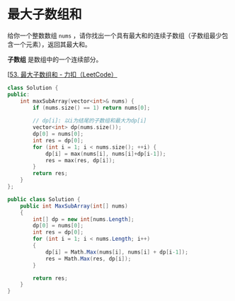 # 最大子数组和

给你一个整数数组 `nums` ，请你找出一个具有最大和的连续子数组（子数组最少包含一个元素），返回其最大和。

**子数组** 是数组中的一个连续部分。

[[53. 最大子数组和 - 力扣（LeetCode）](https://leetcode.cn/problems/maximum-subarray/description/)

```c++
class Solution {
public:
    int maxSubArray(vector<int>& nums) {
        if (nums.size() == 1) return nums[0];
        
        // dp[i]: 以i为结尾的子数组和最大为dp[i]
        vector<int> dp(nums.size());
        dp[0] = nums[0];
        int res = dp[0];
        for (int i = 1; i < nums.size(); ++i) {
            dp[i] = max(nums[i], nums[i]+dp[i-1]);
            res = max(res, dp[i]);
        }
        return res;
    }
};
```

```c#
public class Solution {
    public int MaxSubArray(int[] nums)
    {
        int[] dp = new int[nums.Length];
        dp[0] = nums[0];
        int res = dp[0];
        for (int i = 1; i < nums.Length; i++)
        {
            dp[i] = Math.Max(nums[i], nums[i] + dp[i-1]);
            res = Math.Max(res, dp[i]);
        }

        return res;
    }
}
```

